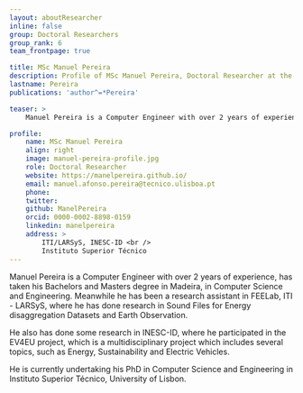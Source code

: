 ```yaml
---
layout: aboutResearcher
inline: false
group: Doctoral Researchers
group_rank: 6
team_frontpage: true

title: MSc Manuel Pereira
description: Profile of MSc Manuel Pereira, Doctoral Researcher at the FEELab Group.
lastname: Pereira
publications: 'author^=*Pereira'

teaser: >
    Manuel Pereira is a Computer Engineer with over 2 years of experience, has taken his Bachelors and Masters degree in Madeira, in Computer Science and Engineering. Meanwhile he has been a research assistant in FEELab, ITI - LARSyS, where he has done research in Sound Files for Energy disaggregation Datasets and Earth Observation.

profile:
    name: MSc Manuel Pereira
    align: right
    image: manuel-pereira-profile.jpg
    role: Doctoral Researcher
    website: https://manelpereira.github.io/
    email: manuel.afonso.pereira@tecnico.ulisboa.pt
    phone:
    twitter:
    github: ManelPereira
    orcid: 0000-0002-8898-0159
    linkedin: manelpereira
    address: >
        ITI/LARSyS, INESC-ID <br />
        Instituto Superior Técnico
---
```


Manuel Pereira is a Computer Engineer with over 2 years of experience, has taken his Bachelors and Masters degree in Madeira, in Computer Science and Engineering. Meanwhile he has been a research assistant in FEELab, ITI - LARSyS, where he has done research in Sound Files for Energy disaggregation Datasets and Earth Observation.

He also has done some research in INESC-ID, where he participated in the EV4EU project, which is a multidisciplinary project which includes several topics, such as Energy, Sustainability and Electric Vehicles.

He is currently undertaking his PhD in Computer Science and Engineering in Instituto Superior Técnico, University of Lisbon.

